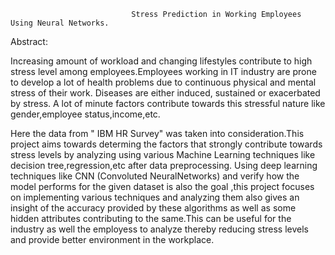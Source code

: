                                Stress Prediction in Working Employees Using Neural Networks.

Abstract:


Increasing amount of workload and changing lifestyles contribute to high stress level among employees.Employees working in IT 
industry are prone to develop a lot of health problems due to continuous physical and mental stress of their work. 
Diseases are either induced, sustained or exacerbated by stress. A lot of minute factors contribute towards this stressful nature 
like gender,employee status,income,etc.

Here the data from " IBM HR Survey" was taken into consideration.This project aims 
towards determing the factors that strongly contribute towards stress levels by analyzing using various Machine Learning techniques 
like decision tree,regression,etc after data preprocessing. Using deep learning techniques like CNN (Convoluted NeuralNetworks) 
and verify how the model performs for the given dataset is also the goal ,this project focuses on implementing various techniques 
and analyzing them also gives an insight of the accuracy provided by these algorithms as well as some hidden 
attributes contributing to the same.This can be useful for the industry as well the employess to analyze thereby reducing 
stress levels and provide better environment in the workplace.

